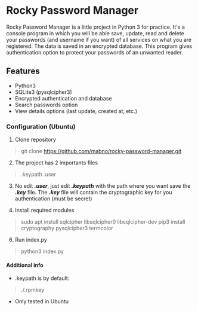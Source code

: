 # Rocky Password Manager
Rocky Password Manager is a little project in Python 3 for practice. It's a console program in which you will be able save, update, read and delete your passwords (and username if you want) of all services on what you are registered. The data is saved in an encrypted database.
This program gives authentication option to protect your passwords of an unwanted reader.
## Features

 - Python3
 - SQLite3 (pysqlcipher3)
 - Encrypted authentication and database
 - Search passwords option
 - View details options (last update, created at, etc.)

### Configuration (Ubuntu)

 1. Clone repository

> git clone https://github.com/mabno/rocky-password-manager.git

2. The project has 2 importants files

> .keypath
> .user

3. No edit ***.user***, just edit ***.keypath*** with the path where you want save the ***.key*** file. The ***.key*** file will contain the cryptographic key for you authentication (must be secret) 

5. Install required modules
> sudo apt install sqlcipher libsqlcipher0 libsqlcipher-dev
> pip3 install cryptography pysqlcipher3 termcolor

6. Run index.py

> python3 index.py

#### Additional info

 - .keypath is by default:

> ./.rpmkey

- Only tested in Ubuntu